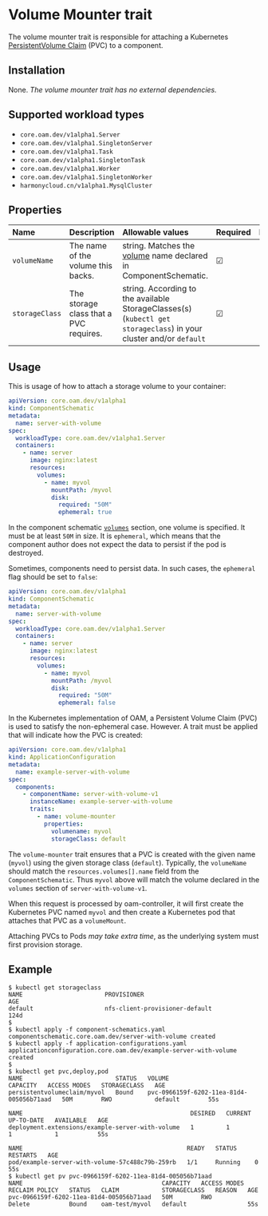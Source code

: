 # Volume Mounter trait

The volume mounter trait is responsible for attaching a Kubernetes [PersistentVolume Claim](https://kubernetes.io/docs/concepts/storage/persistent-volumes/#persistentvolumeclaims) (PVC) to a component.

## Installation

None. *The volume mounter trait has no external dependencies.*

## Supported workload types

- `core.oam.dev/v1alpha1.Server`
- `core.oam.dev/v1alpha1.SingletonServer`
- `core.oam.dev/v1alpha1.Task`
- `core.oam.dev/v1alpha1.SingletonTask`
- `core.oam.dev/v1alpha1.Worker`
- `core.oam.dev/v1alpha1.SingletonWorker`
- `harmonycloud.cn/v1alpha1.MysqlCluster`

## Properties

| Name | Description | Allowable values | Required | Default |
| :-- | :--| :-- | :-- | :-- |
| `volumeName` | The name of the volume this backs. | string. Matches the [volume](https://github.com/oam-dev/spec/blob/master/3.component_model.md#volume) name declared in ComponentSchematic. | &#9745; |
| `storageClass` | The storage class that a PVC requires. | string. According to the available StorageClasses(s) (`kubectl get storageclass`) in your cluster and/or `default` | &#9745; |

## Usage
This is usage of how to attach a storage volume to your container:

```yaml
apiVersion: core.oam.dev/v1alpha1
kind: ComponentSchematic
metadata:
  name: server-with-volume
spec:
  workloadType: core.oam.dev/v1alpha1.Server
  containers:
    - name: server
      image: nginx:latest
      resources:
        volumes:
          - name: myvol
            mountPath: /myvol
            disk:
              required: "50M"
              ephemeral: true
```

In the component schematic [`volumes`](https://github.com/oam-dev/spec/blob/master/3.component_model.md#volume) section, one volume is specified. It must be at least `50M` in size. It is `ephemeral`, which means that the component author does not expect the data to persist if the pod is destroyed.

Sometimes, components need to persist data. In such cases, the `ephemeral` flag should be set to `false`:

```yaml
apiVersion: core.oam.dev/v1alpha1
kind: ComponentSchematic
metadata:
  name: server-with-volume
spec:
  workloadType: core.oam.dev/v1alpha1.Server
  containers:
    - name: server
      image: nginx:latest
      resources:
        volumes:
          - name: myvol
            mountPath: /myvol
            disk:
              required: "50M"
              ephemeral: false
```

In the Kubernetes implementation of OAM, a Persistent Volume Claim (PVC) is used to satisfy the non-ephemeral case. However. A trait must be applied that will indicate how the PVC is created:

```yaml
apiVersion: core.oam.dev/v1alpha1
kind: ApplicationConfiguration
metadata:
  name: example-server-with-volume
spec:
  components:
    - componentName: server-with-volume-v1
      instanceName: example-server-with-volume
      traits:
        - name: volume-mounter
          properties:
            volumename: myvol
            storageClass: default
```

The `volume-mounter` trait ensures that a PVC is created with the given name (`myvol`) using the given storage class (`default`). Typically, the `volumeName` should match the `resources.volumes[].name` field from the `ComponentSchematic`. Thus `myvol` above will match the volume declared in the `volumes` section of `server-with-volume-v1`.

When this request is processed by oam-controller, it will first create the Kubernetes PVC named `myvol` and then create a Kubernetes pod that attaches that PVC as a `volumeMount`.

Attaching PVCs to Pods _may take extra time_, as the underlying system must first provision storage.

## Example
```shell script
$ kubectl get storageclass
NAME                       PROVISIONER                                       AGE
default                    nfs-client-provisioner-default                    124d
$
$ kubectl apply -f component-schematics.yaml 
componentschematic.core.oam.dev/server-with-volume created
$ kubectl apply -f application-configurations.yaml 
applicationconfiguration.core.oam.dev/example-server-with-volume created
$
$ kubectl get pvc,deploy,pod
NAME                          STATUS   VOLUME                                     CAPACITY   ACCESS MODES   STORAGECLASS   AGE
persistentvolumeclaim/myvol   Bound    pvc-0966159f-6202-11ea-81d4-005056b71aad   50M        RWO            default        55s

NAME                                               DESIRED   CURRENT   UP-TO-DATE   AVAILABLE   AGE
deployment.extensions/example-server-with-volume   1         1         1            1           55s

NAME                                              READY   STATUS   RESTARTS   AGE
pod/example-server-with-volume-57c488c79b-259rb   1/1     Running    0          55s
$ kubectl get pv pvc-0966159f-6202-11ea-81d4-005056b71aad
NAME                                       CAPACITY   ACCESS MODES   RECLAIM POLICY   STATUS   CLAIM            STORAGECLASS   REASON   AGE
pvc-0966159f-6202-11ea-81d4-005056b71aad   50M        RWO            Delete           Bound    oam-test/myvol   default                 55s
```
